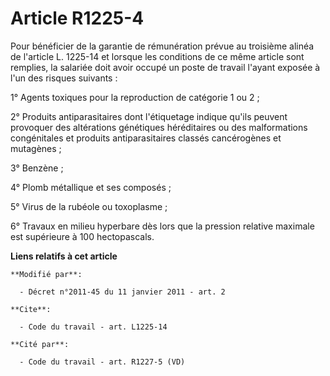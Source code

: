 # Article R1225-4

Pour bénéficier de la garantie de rémunération prévue au troisième alinéa de l'article L. 1225-14 et lorsque les conditions
de ce même article sont remplies, la salariée doit avoir occupé un poste de travail l'ayant exposée à l'un des risques
suivants : 

1° Agents toxiques pour la reproduction de catégorie 1 ou 2 ; 

2° Produits antiparasitaires dont l'étiquetage indique qu'ils peuvent provoquer des altérations génétiques héréditaires ou
des malformations congénitales et produits antiparasitaires classés cancérogènes et mutagènes ; 

3° Benzène ; 

4° Plomb métallique et ses composés ; 

5° Virus de la rubéole ou toxoplasme ; 

6° Travaux en milieu hyperbare dès lors que la pression relative maximale est supérieure à 100 hectopascals.

**Liens relatifs à cet article**

	**Modifié par**:

	  - Décret n°2011-45 du 11 janvier 2011 - art. 2

	**Cite**:

	  - Code du travail - art. L1225-14

	**Cité par**:

	  - Code du travail - art. R1227-5 (VD)
